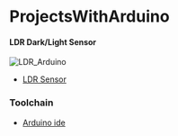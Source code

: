 # ProjectsWithArduino

#### LDR Dark/Light Sensor
![LDR_Arduino](https://github.com/Adeen317/ProjectsWithArduino/assets/112985225/712ec2f7-b626-423f-b520-b8d6a70f4aed)

- [LDR Sensor](https://github.com/Adeen317/ProjectsWithArduino/blob/main/LDR_with_Arduino/LDR_with_Arduino.ino)

  
### Toolchain
- [Arduino ide](https://support.arduino.cc/hc/en-us/articles/360019833020-Download-and-install-Arduino-IDE)
